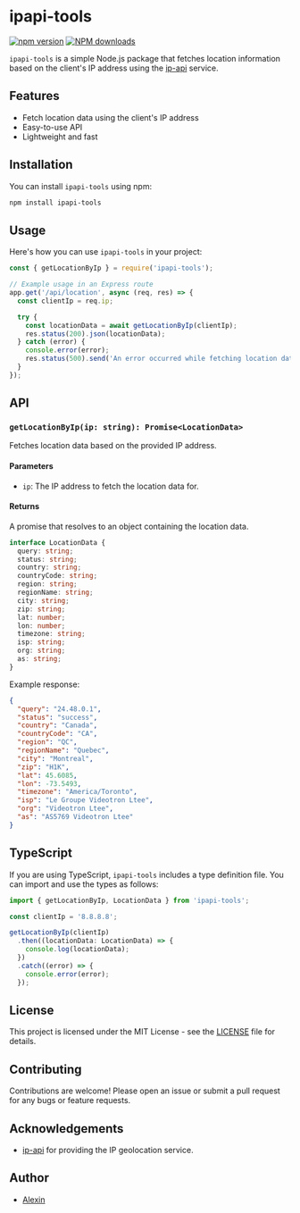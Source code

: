 # ipapi-tools

[![npm version](https://badge.fury.io/js/ipapi-tools.svg)](https://badge.fury.io/js/ipapi-tools)
[![NPM downloads](https://img.shields.io/npm/dm/ipapi-tools.svg)](https://www.npmjs.com/package/ipapi-tools)

`ipapi-tools` is a simple Node.js package that fetches location information based on the client's IP address using the [ip-api](http://ip-api.com) service.

## Features

- Fetch location data using the client's IP address
- Easy-to-use API
- Lightweight and fast

## Installation

You can install `ipapi-tools` using npm:

```sh
npm install ipapi-tools
```

## Usage

Here's how you can use `ipapi-tools` in your project:

```javascript
const { getLocationByIp } = require('ipapi-tools');

// Example usage in an Express route
app.get('/api/location', async (req, res) => {
  const clientIp = req.ip;

  try {
    const locationData = await getLocationByIp(clientIp);
    res.status(200).json(locationData);
  } catch (error) {
    console.error(error);
    res.status(500).send('An error occurred while fetching location data');
  }
});
```

## API

### `getLocationByIp(ip: string): Promise<LocationData>`

Fetches location data based on the provided IP address.

#### Parameters

- `ip`: The IP address to fetch the location data for.

#### Returns

A promise that resolves to an object containing the location data.

```typescript
interface LocationData {
  query: string;
  status: string;
  country: string;
  countryCode: string;
  region: string;
  regionName: string;
  city: string;
  zip: string;
  lat: number;
  lon: number;
  timezone: string;
  isp: string;
  org: string;
  as: string;
}
```

Example response:

```json
{
  "query": "24.48.0.1",
  "status": "success",
  "country": "Canada",
  "countryCode": "CA",
  "region": "QC",
  "regionName": "Quebec",
  "city": "Montreal",
  "zip": "H1K",
  "lat": 45.6085,
  "lon": -73.5493,
  "timezone": "America/Toronto",
  "isp": "Le Groupe Videotron Ltee",
  "org": "Videotron Ltee",
  "as": "AS5769 Videotron Ltee"
}
```

## TypeScript

If you are using TypeScript, `ipapi-tools` includes a type definition file. You can import and use the types as follows:

```typescript
import { getLocationByIp, LocationData } from 'ipapi-tools';

const clientIp = '8.8.8.8';

getLocationByIp(clientIp)
  .then((locationData: LocationData) => {
    console.log(locationData);
  })
  .catch((error) => {
    console.error(error);
  });
```

## License

This project is licensed under the MIT License - see the [LICENSE](LICENSE) file for details.

## Contributing

Contributions are welcome! Please open an issue or submit a pull request for any bugs or feature requests.

## Acknowledgements

- [ip-api](http://ip-api.com) for providing the IP geolocation service.

## Author

- [Alexin](https://github.com/alexindevs)
